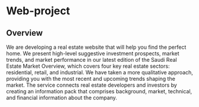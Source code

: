 # Web-project




 ## Overview



We are developing a real estate website that will help you find the perfect home.
We present high-level suggestive investment prospects, market trends, and market performance in our latest edition of the Saudi Real Estate Market Overview, which covers four key real estate sectors: residential, retail, and industrial.
We have taken a more qualitative approach, providing you with the most recent and upcoming trends shaping the market.
The service connects real estate developers and investors by creating an information pack that comprises background, market, technical, and financial information about the company.
